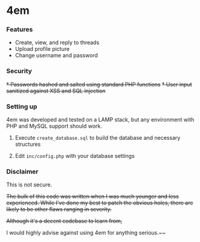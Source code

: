 # 4em

### Features

* Create, view, and reply to threads
* Upload profile picture
* Change username and password

### Security

~~* Passwords hashed and salted using standard PHP functions~~
~~* User input sanitized against XSS and SQL injection~~

### Setting up

4em was developed and tested on a LAMP stack, but any environment with PHP and MySQL support should work.

1. Execute `create_database.sql` to build the database and necessary structures

2. Edit `inc/config.php` with your database settings

### Disclaimer

This is not secure.

~~The bulk of this code was written when I was much younger and less experienced. While I've done my best to patch the obvious holes, there are likely to be other flaws ranging in severity.~~

~~Although it's a decent codebase to learn from,~~

I would highly advise against using 4em for anything serious.~~
